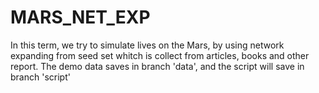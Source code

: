# MARS_NET_EXP
In this term, we try to simulate lives on the Mars, by using network expanding from seed set whitch is collect from articles, books and other report.
The demo data saves in branch 'data', and the script will save in branch 'script'

